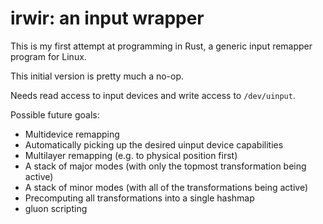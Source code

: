 # irwir: an input wrapper

This is my first attempt at programming in Rust,
a generic input remapper program for Linux.

This initial version is pretty much a no-op.

Needs read access to input devices and write access to `/dev/uinput`.

Possible future goals:

* Multidevice remapping
* Automatically picking up the desired uinput device capabilities
* Multilayer remapping (e.g. to physical position first)
* A stack of major modes (with only the topmost transformation being active)
* A stack of minor modes (with all of the transformations being active)
* Precomputing all transformations into a single hashmap
* gluon scripting
